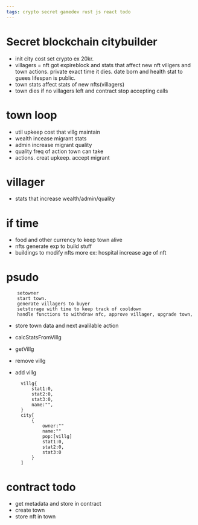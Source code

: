 ```yaml
---
tags: crypto secret gamedev rust js react todo
---
```


# Secret blockchain citybuilder
- init city cost set crypto ex 20kr.
- villagers = nft got expireblock and stats that affect new nft villgers and town actions. private exact time it dies. date born and health stat to guees lifespan is public.
- town stats affect stats of new nfts(villagers)
- town dies if no villagers left and contract stop accepting calls

# town loop
- util upkeep cost that villg maintain
- wealth incease migrant stats
- admin increase migrant quality
- quality freq of action town can take
- actions. creat upkeep. accept migrant

# villager
- stats that increase wealth/admin/quality

# if time
- food and other currency to keep town alive
- nfts generate exp to build stuff
- buildings to modify nfts more ex: hospital increase age of nft

# psudo
        setowner
        start town.
        generate villagers to buyer
        setstorage with time to keep track of cooldown
        handle functions to withdraw nfc, approve villager, upgrade town,

- store town data and next avalilable action
- calcStatsFromVillg
- getVillg
- remove villg
- add villg

        villg{
            stat1:0,
            stat2:0,
            stat3:0,
            name:"",
        }
        city[
            {
                owner:""
                name:""
                pop:[villg]
                stat1:0,
                stat2:0,
                stat3:0
            }
        ]
# contract todo

- get metadata and store in contract
- create town
- store nft in town
